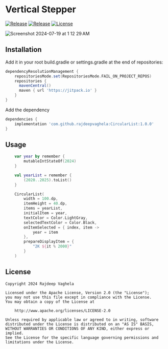 # Vertical Stepper
[![Release](https://jitpack.io/v/com.github.rajdeepvaghela/CircularList.svg)](https://jitpack.io/#com.github.rajdeepvaghela/CircularList)
[![Release](https://img.shields.io/github/v/release/rajdeepvaghela/CircularList)](https://github.com/rajdeepvaghela/CircularList/releases)
[![License](https://img.shields.io/badge/License-Apache%202.0-blue.svg)](https://opensource.org/licenses/Apache-2.0)

![Screenshot 2024-07-19 at 1 12 29 AM](https://github.com/user-attachments/assets/b8177019-5732-430f-a136-7036e7247bc6)

## Installation
Add it in your root build.gradle or settings.gradle at the end of repositories:
```gradle
dependencyResolutionManagement {
    repositoriesMode.set(RepositoriesMode.FAIL_ON_PROJECT_REPOS)
    repositories {
      mavenCentral()
      maven { url 'https://jitpack.io' }
    }
}
```
Add the dependency
```gradle
dependencies {
    implementation 'com.github.rajdeepvaghela:CircularList:1.0.0'
}
```
## Usage
```kotlin
    var year by remember {
        mutableIntStateOf(2024)
    }

    val yearList = remember {
        (2020..2025).toList()
    }

    CircularList(
        width = 100.dp,
        itemHeight = 40.dp,
        items = yearList,
        initialItem = year,
        textColor = Color.LightGray,
        selectedTextColor = Color.Black,
        onItemSelected = { index, item ->
            year = item
        },
        prepareDisplayItem = {
            "2K ${it % 2000}"
        }
    )
```
## License
```
Copyright 2024 Rajdeep Vaghela

Licensed under the Apache License, Version 2.0 (the "License");
you may not use this file except in compliance with the License.
You may obtain a copy of the License at

    http://www.apache.org/licenses/LICENSE-2.0

Unless required by applicable law or agreed to in writing, software
distributed under the License is distributed on an "AS IS" BASIS,
WITHOUT WARRANTIES OR CONDITIONS OF ANY KIND, either express or implied.
See the License for the specific language governing permissions and
limitations under the License.
```
